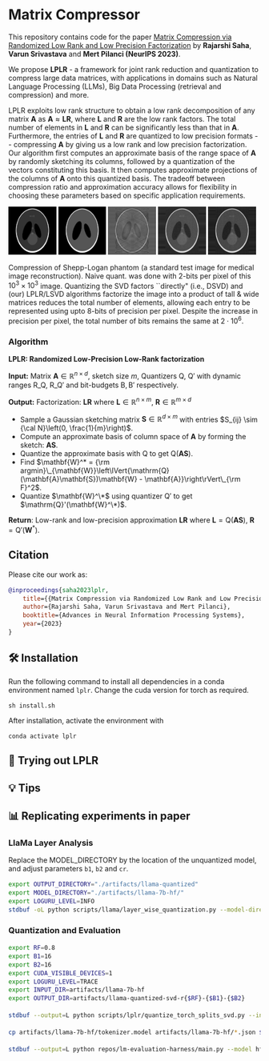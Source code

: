 # Matrix Compressor

This repository contains code for the paper [Matrix Compression via Randomized Low Rank and Low Precision Factorization](https://arxiv.org/abs/2310.11028) by **Rajarshi Saha**, **Varun Srivastava** and **Mert Pilanci (NeurIPS 2023)**.

We propose **LPLR** - a framework for joint rank reduction and quantization to compress large data matrices, with applications in domains such as Natural Language Processing (LLMs), Big Data Processing (retrieval and compression) and more.

LPLR exploits low rank structure to obtain a low rank decomposition of any matrix $\mathbf{A}$ as $\mathbf{A} \approx \mathbf{L}\mathbf{R}$, where $\mathbf{L}$ and $\mathbf{R}$ are the low rank factors.
The total number of elements in $\mathbf{L}$ and $\mathbf{R}$ can be significantly less than that in $\mathbf{A}$.
Furthermore, the entries of $\mathbf{L}$ and $\mathbf{R}$ are quantized to low precision formats -- compressing $\mathbf{A}$ by giving us a low rank and low precision factorization.
Our algorithm first computes an approximate basis of the range space of $\mathbf{A}$ by randomly sketching its columns, followed by a quantization of the vectors constituting this basis.
It then computes approximate projections of the columns of $\mathbf{A}$ onto this quantized basis.
The tradeoff between compression ratio and approximation accuracy allows for flexibility in choosing these parameters based on specific application requirements.

<p float="left">
<img src="artifacts/images/original.png" alt="Original image" width="19%">
<img src="artifacts/images/shepp-logan-rank-166_b1-4_b2-8_b0-2/nq.png" alt="Naïve quant." width="19%">
<img src="artifacts/images/shepp-logan-rank-166_b1-4_b2-8_b0-2/dsvd.png" alt="DSVD" width="19%">
<img src="artifacts/images/shepp-logan-rank-166_b1-4_b2-8_b0-2/lplr.png" alt="LPLR (ours)" width="19%">
<img src="artifacts/images/shepp-logan-rank-166_b1-4_b2-8_b0-2/lplr_svd.png" alt="LSVD (ours)" width="19%">
</p>

Compression of Shepp-Logan phantom (a standard test image for medical image reconstruction). Naive quant. was done with $2$-bits per pixel of this $10^3 \times 10^3$ image. Quantizing the SVD factors ``directly" (i.e., DSVD) and (our) LPLR/LSVD algorithms factorize the image into a product of tall \& wide matrices reduces the total number of elements, allowing each entry to be represented using upto $8$-bits of precision per pixel. Despite the increase in precision per pixel, the total number of bits remains the same at $2 \cdot 10^6$.

### Algorithm

**LPLR: Randomized Low-Precision Low-Rank factorization**

**Input:** Matrix $\mathbf{A} \in \mathbb{R}^{n \times d}$, sketch size $m$, Quantizers $\mathrm{Q}$, $\mathrm{Q}'$ with dynamic ranges $\mathrm{R}\_\mathrm{Q}$, $\mathrm{R}\_{\mathrm{Q}'}$ and bit-budgets $\mathrm{B}, \mathrm{B}'$ respectively.

**Output:** Factorization: $\mathbf{L}\mathbf{R}$ where $\mathbf{L} \in \mathbb{R}^{n \times m}$, $\mathbf{R} \in \mathbb{R}^{m \times d}$

- Sample a Gaussian sketching matrix $\mathbf{S} \in \mathbb{R}^{d \times m}$ with entries $S_{ij} \sim {\cal N}\left(0, \frac{1}{m}\right)$.
- Compute an approximate basis of column space of $\mathbf{A}$ by forming the sketch: $\mathbf{A}\mathbf{S}$.
- Quantize the approximate basis with $\mathrm{Q}$ to get $\mathrm{Q}(\mathbf{A}\mathbf{S})$.
- Find $\mathbf{W}^* = {\rm argmin}\_{\mathbf{W}}\left\lVert{\mathrm{Q}(\mathbf{A}\mathbf{S})\mathbf{W} - \mathbf{A}}\right\rVert\_{\rm F}^2$.
- Quantize $\mathbf{W}^\*$ using quantizer $\mathrm{Q}'$ to get $\mathrm{Q}'(\mathbf{W}^\*)$.

**Return**: Low-rank and low-precision approximation $\mathbf{L}\mathbf{R}$ where $\mathbf{L} = \mathrm{Q}(\mathbf{A}\mathbf{S})$, $\mathbf{R} = \mathrm{Q}'(\mathbf{W}^*)$.


## Citation
Please cite our work as:
```bibtex
@inproceedings{saha2023lplr,
    title={{Matrix Compression via Randomized Low Rank and Low Precision Factorization}},
    author={Rajarshi Saha, Varun Srivastava and Mert Pilanci},
    booktitle={Advances in Neural Information Processing Systems},
    year={2023}
}
```

## 🛠 Installation
Run the following command to install all dependencies in a conda environment named `lplr`. Change the cuda version for torch as required.
```
sh install.sh
```
After installation, activate the environment with
```
conda activate lplr
```

## 🚀 Trying out LPLR

## 💡 Tips


## 📊 Replicating experiments in paper

### LlaMa Layer Analysis

Replace the MODEL_DIRECTORY by the location of the unquantized model, and adjust parameters `b1`, `b2` and `cr`.

```bash
export OUTPUT_DIRECTORY="./artifacts/llama-quantized"
export MODEL_DIRECTORY="./artifacts/llama-7b-hf/"
export LOGURU_LEVEL=INFO 
stdbuf -oL python scripts/llama/layer_wise_quantization.py --model-directory $MODEL_DIRECTORY --output-directory $OUTPUT_DIRECTORY --b1 8 --b2 8 --cr 1 --map-location "cuda:1" 2>&1 | stdbuf -oL tee -i $OUTPUT_DIRECTORY/quantization-$(date +%m%d%H%M%S).log
```

### Quantization and Evaluation

```bash
export RF=0.8
export B1=16
export B2=16
export CUDA_VISIBLE_DEVICES=1
export LOGURU_LEVEL=TRACE
export INPUT_DIR=artifacts/llama-7b-hf
export OUTPUT_DIR=artifacts/llama-quantized-svd-r{$RF}-{$B1}-{$B2}

stdbuf --output=L python scripts/lplr/quantize_torch_splits_svd.py --in-path $INPUT_DIR --out-path $OUTPUT_DIR --map-device 'cuda:0' --rank-fraction $RF --b1 $B1 --b2 $B2 2>&1 | stdbuf --output=L tee $OUTPUT_DIR/quantization.log

cp artifacts/llama-7b-hf/tokenizer.model artifacts/llama-7b-hf/*.json $INPUT_DIR

stdbuf --output=L python repos/lm-evaluation-harness/main.py --model hf-causal --model_args pretrained=/home/rsaha/varun/matrix-compressor/$INPUT_DIR --tasks boolq,hellaswag,piqa 2>&1 | stdbuf --output=L tee $INPUT_DIR/evaluation.log
```
